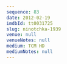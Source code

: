 ```yaml
---
sequence: 83
date: 2012-02-19
imdbId: tt0031725
slug: ninotchka-1939
venue: null
venueNotes: null
medium: TCM HD
mediumNotes: null
---
```

